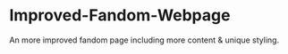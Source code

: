 # Improved-Fandom-Webpage
An more improved fandom page including more content &amp; unique styling.
